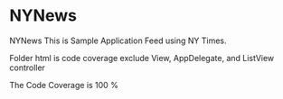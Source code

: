 # NYNews
NYNews
This is Sample Application Feed using NY Times.

Folder html is code coverage exclude View, AppDelegate, and ListView controller

The Code Coverage is 100 %
